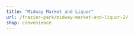 ```yaml
---
title: "Midway Market and Liquor"
url: /frazier-park/midway-market-and-liquor-2/
shop: convenience
---
```

